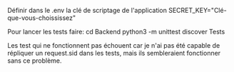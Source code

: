 
Définir dans le .env la clé de scriptage de l'application
SECRET_KEY="Clé-que-vous-choississez"

Pour lancer les tests faire:
cd Backend
python3 -m unittest discover Tests


Les test qui ne fonctionnent pas échouent car je n'ai pas été capable de répliquer un request.sid dans les tests, mais ils sembleraient fonctionner sans ce problème.

